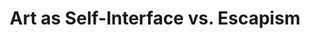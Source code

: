 ---
title: 'Art as Self-Interface vs. Escapism'
description: 'Art as self-interface is the use of creative expression to engage with and transform your internal void, while escapism is the use of art to avoid or numb that void.'
pubDate: 'Nov 31 2024'
heroImage: '../../assets/blog-placeholder-2.jpg'
category: 'foundation'
duration: '5 min'
featured: true
---